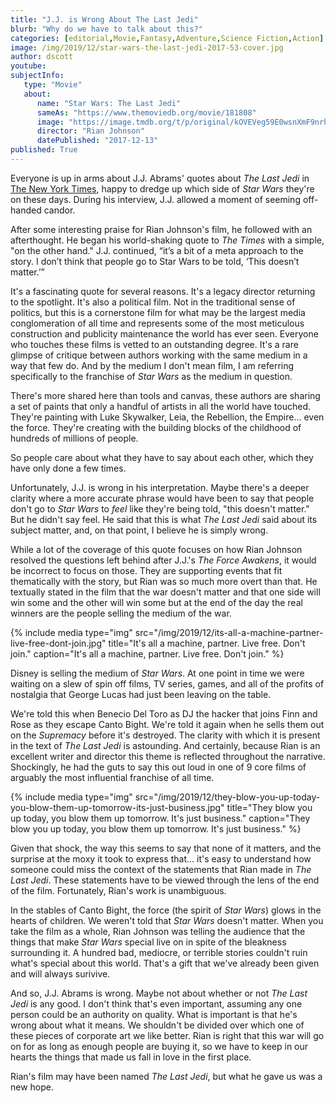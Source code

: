```yaml
---
title: "J.J. is Wrong About The Last Jedi"
blurb: "Why do we have to talk about this?"
categories: [editorial,Movie,Fantasy,Adventure,Science Fiction,Action]
image: /img/2019/12/star-wars-the-last-jedi-2017-53-cover.jpg
author: dscott
youtube: 
subjectInfo:
   type: "Movie"
   about:
      name: "Star Wars: The Last Jedi"
      sameAs: "https://www.themoviedb.org/movie/181808"
      image: "https://image.tmdb.org/t/p/original/kOVEVeg59E0wsnXmF9nrh6OmWII.jpg"
      director: "Rian Johnson"
      datePublished: "2017-12-13"
published: True
---
```


Everyone is up in arms about J.J. Abrams' quotes about *The Last Jedi* in [The New York Times](https://www.nytimes.com/2019/12/11/movies/star-wars-the-rise-of-skywalker-jj-abrams.html), happy to dredge up which side of *Star Wars* they're on these days. During his interview, J.J. allowed a moment of seeming off-handed candor. 

After some interesting praise for Rian Johnson's film, he followed with an afterthought. He began his world-shaking quote to *The Times* with a simple, "on the other hand." J.J. continued, “it’s a bit of a meta approach to the story. I don’t think that people go to Star Wars to be told, ‘This doesn’t matter.’”

It's a fascinating quote for several reasons. It's a legacy director returning to the spotlight. It's also a political film. Not in the traditional sense of politics, but this is a cornerstone film for what may be the largest media conglomeration of all time and represents some of the most meticulous construction and publicity maintenance the world has ever seen. Everyone who touches these films is vetted to an outstanding degree. It's a rare glimpse of critique between authors working with the same medium in a way that few do. And by the medium I don't mean film, I am referring specifically to the franchise of *Star Wars* as the medium in question.

There's more shared here than tools and canvas, these authors are sharing a set of paints that only a handful of artists in all the world have touched. They're painting with Luke Skywalker, Leia, the Rebellion, the Empire... even the force. They're creating with the building blocks of the childhood of hundreds of millions of people. 

So people care about what they have to say about each other, which they have only done a few times.

Unfortunately, J.J. is wrong in his interpretation. Maybe there's a deeper clarity where a more accurate phrase would have been to say that people don't go to *Star Wars* to *feel* like they're being told, "this doesn't matter." But he didn't say feel. He said that this is what *The Last Jedi* said about its subject matter, and, on that point, I believe he is simply wrong.

While a lot of the coverage of this quote focuses on how Rian Johnson resolved the questions left behind after J.J.'s *The Force Awakens*, it would be incorrect to focus on those. They are supporting events that fit thematically with the story, but Rian was so much more overt than that. He textually stated in the film that the war doesn't matter and that one side will win some and the other will win some but at the end of the day the real winners are the people selling the medium of the war.

{% include media type="img" src="/img/2019/12/its-all-a-machine-partner-live-free-dont-join.jpg" title="It's all a machine, partner. Live free. Don't join." caption="It's all a machine, partner. Live free. Don't join." %}

Disney is selling the medium of *Star Wars*. At one point in time we were waiting on a slew of spin off films, TV series, games, and all of the profits of nostalgia that George Lucas had just been leaving on the table. 

We're told this when Benecio Del Toro as DJ the hacker that joins Finn and Rose as they escape Canto Bight. We're told it again when he sells them out on the *Supremacy* before it's destroyed. The clarity with which it is present in the text of *The Last Jedi* is astounding. And certainly, because Rian is an excellent writer and director this theme is reflected throughout the narrative. Shockingly, he had the guts to say this out loud in one of 9 core films of arguably the most influential franchise of all time. 

{% include media type="img" src="/img/2019/12/they-blow-you-up-today-you-blow-them-up-tomorrow-its-just-business.jpg" title="They blow you up today, you blow them up tomorrow. It's just business." caption="They blow you up today, you blow them up tomorrow. It's just business." %}

Given that shock, the way this seems to say that none of it matters, and the surprise at the moxy it took to express that... it's easy to understand how someone could miss the context of the statements that Rian made in *The Last Jedi*. These statements have to be viewed through the lens of the end of the film. Fortunately, Rian's work is unambiguous.

In the stables of Canto Bight, the force (the spirit of *Star Wars*) glows in the hearts of children. We weren't told that *Star Wars* doesn't matter. When you take the film as a whole, Rian Johnson was telling the audience that the things that make *Star Wars* special live on in spite of the bleakness surrounding it. A hundred bad, mediocre, or terrible stories couldn't ruin what's special about this world. That's a gift that we've already been given and will always surivive.

And so, J.J. Abrams is wrong. Maybe not about whether or not *The Last Jedi* is any good. I don't think that's even important, assuming any one person could be an authority on quality. What is important is that he's wrong about what it means. We shouldn't be divided over which one of these pieces of corporate art we like better. Rian is right that this war will go on for as long as enough people are buying it, so we have to keep in our hearts the things that made us fall in love in the first place. 

Rian's film may have been named *The Last Jedi*, but what he gave us was a new hope.